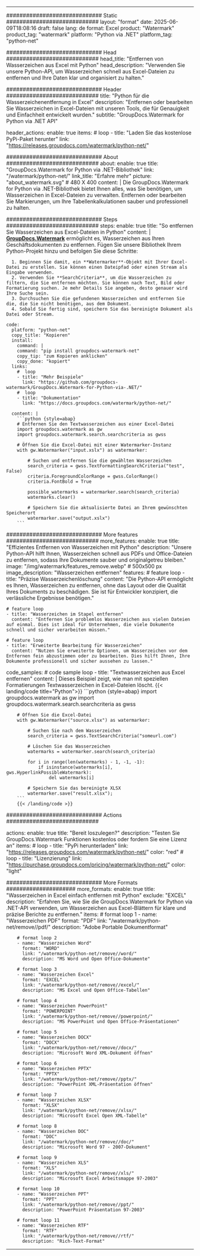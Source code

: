 
---
############################# Static ############################
layout: "format"
date:  2025-06-09T18:08:16
draft: false
lang: de
format: Excel
product: "Watermark"
product_tag: "watermark"
platform: "Python via .NET"
platform_tag: "python-net"

############################# Head ############################
head_title: "Entfernen von Wasserzeichen aus Excel mit Python"
head_description: "Verwenden Sie unsere Python-API, um Wasserzeichen schnell aus Excel-Dateien zu entfernen und Ihre Daten klar und organisiert zu halten."

############################# Header ############################
title: "Python für die Wasserzeichenentfernung in Excel" 
description: "Entfernen oder bearbeiten Sie Wasserzeichen in Excel-Dateien mit unseren Tools, die für Genauigkeit und Einfachheit entwickelt wurden."
subtitle: "GroupDocs.Watermark for Python via .NET API" 

header_actions:
  enable: true
  items:
    #  loop
    - title: "Laden Sie das kostenlose PyPi-Paket herunter"
      link: "https://releases.groupdocs.com/watermark/python-net/"
      
############################# About ############################
about:
    enable: true
    title: "GroupDocs.Watermark for Python via .NET-Bibliothek"
    link: "/watermark/python-net/"
    link_title: "Erfahre mehr"
    picture: "about_watermark.svg" # 480 X 400
    content: |
       Die GroupDocs.Watermark for Python via .NET-Bibliothek bietet Ihnen alles, was Sie benötigen, um Wasserzeichen in Excel-Dateien zu verwalten. Entfernen oder bearbeiten Sie Markierungen, um Ihre Tabellenkalkulationen sauber und professionell zu halten.

############################# Steps ############################
steps:
    enable: true
    title: "So entfernen Sie Wasserzeichen aus Excel-Dateien in Python"
    content: |
      **[GroupDocs.Watermark](https://products.groupdocs.com/watermark/python-net/)** ermöglicht es, Wasserzeichen aus Ihren Geschäftsdokumenten zu entfernen. Fügen Sie unsere Bibliothek Ihrem Python-Projekt hinzu und befolgen Sie diese Schritte:
      
      1. Beginnen Sie damit, ein **Watermarker**-Objekt mit Ihrer Excel-Datei zu erstellen. Sie können einen Dateipfad oder einen Stream als Eingabe verwenden.
      2. Verwenden Sie **SearchCriteria**, um die Wasserzeichen zu filtern, die Sie entfernen möchten. Sie können nach Text, Bild oder Formatierung suchen. Je mehr Details Sie angeben, desto genauer wird Ihre Suche sein.
      3. Durchsuchen Sie die gefundenen Wasserzeichen und entfernen Sie die, die Sie nicht benötigen, aus dem Dokument.
      4. Sobald Sie fertig sind, speichern Sie das bereinigte Dokument als Datei oder Stream.
   
    code:
      platform: "python-net"
      copy_title: "Kopieren"
      install:
        command: |
        command: "pip install groupdocs-watermark-net"
        copy_tip: "zum Kopieren anklicken"
        copy_done: "kopiert"
      links:
        #  loop
        - title: "Mehr Beispiele"
          link: "https://github.com/groupdocs-watermark/GroupDocs.Watermark-for-Python-via-.NET/"
        #  loop
        - title: "Dokumentation"
          link: "https://docs.groupdocs.com/watermark/python-net/"
          
      content: |
        ```python {style=abap}
        # Entfernen Sie den Textwasserzeichen aus einer Excel-Datei
        import groupdocs.watermark as gw
        import groupdocs.watermark.search.searchcriteria as gwss

        # Öffnen Sie die Excel-Datei mit einer Watermarker-Instanz
        with gw.Watermarker("input.xslx") as watermarker:

            # Suchen und entfernen Sie die gewählten Wasserzeichen
            search_criteria = gwss.TextFormattingSearchCriteria("test", False)
            criteria.ForegroundColorRange = gwss.ColorRange()
            criteria.FontBold = True

            possible_watermarks = watermarker.search(search_criteria)
            watermarks.clear()

            # Speichern Sie die aktualisierte Datei an Ihrem gewünschten Speicherort
            watermarker.save("output.xslx")
        ```            

############################# More features ############################
more_features:
  enable: true
  title: "Effizientes Entfernen von Wasserzeichen mit Python"
  description: "Unsere Python-API hilft Ihnen, Wasserzeichen schnell aus PDFs und Office-Dateien zu entfernen, sodass Ihre Dokumente sauber und originalgetreu bleiben."
  image: "/img/watermark/features_remove.webp" # 500x500 px
  image_description: "Wasserzeichen entfernen"
  features:
    # feature loop
    - title: "Präzise Wasserzeichenlöschung"
      content: "Die Python-API ermöglicht es Ihnen, Wasserzeichen zu entfernen, ohne das Layout oder die Qualität Ihres Dokuments zu beschädigen. Sie ist für Entwickler konzipiert, die verlässliche Ergebnisse benötigen."

    # feature loop
    - title: "Wasserzeichen im Stapel entfernen"
      content: "Entfernen Sie problemlos Wasserzeichen aus vielen Dateien auf einmal. Dies ist ideal für Unternehmen, die viele Dokumente schnell und sicher verarbeiten müssen."

    # feature loop
    - title: "Erweiterte Bearbeitung für Wasserzeichen"
      content: "Nutzen Sie erweiterte Optionen, um Wasserzeichen vor dem Entfernen fein abzustimmen oder zu bearbeiten. Dies hilft Ihnen, Ihre Dokumente professionell und sicher aussehen zu lassen."
      
  code_samples:
    # code sample loop
    - title: "Textwasserzeichen aus Excel entfernen"
      content: |
        Dieses Beispiel zeigt, wie man mit speziellen Formatierungen Textwasserzeichen in Excel-Dateien löscht.
        {{< landing/code title="Python">}}
        ```python {style=abap}
        import groupdocs.watermark as gw
        import groupdocs.watermark.search.searchcriteria as gwss

        # Öffnen Sie die Excel-Datei
        with gw.Watermarker("source.xlsx") as watermarker:

            # Suchen Sie nach dem Wasserzeichen
            search_criteria = gwss.TextSearchCriteria("someurl.com")

            # Löschen Sie das Wasserzeichen
            watermarks = watermarker.search(search_criteria)

            for i in range(len(watermarks) - 1, -1, -1):
                if isinstance(watermarks[i], gws.HyperlinkPossibleWatermark):
                    del watermarks[i]

            # Speichern Sie das bereinigte XLSX
            watermarker.save("result.xlsx");
        ```
        {{< /landing/code >}}


############################# Actions ############################

actions:
  enable: true
  title: "Bereit loszulegen?"
  description: "Testen Sie GroupDocs.Watermark Funktionen kostenlos oder fordern Sie eine Lizenz an"
  items:
    #  loop
    - title: "PyPi herunterladen"
      link: "https://releases.groupdocs.com/watermark/python-net/"
      color: "red"
        #  loop
    - title: "Lizenzierung"
      link: "https://purchase.groupdocs.com/pricing/watermark/python-net/"
      color: "light"


############################# More Formats #####################
more_formats:
    enable: true
    title: "Wasserzeichen in Excel einfach entfernen mit Python"
    exclude: "EXCEL"
    description: "Erfahren Sie, wie Sie die GroupDocs.Watermark for Python via .NET-API verwenden, um Wasserzeichen aus Excel-Blättern für klare und präzise Berichte zu entfernen."
    items: 
        # format loop 1
        - name: "Wasserzeichen PDF"
          format: "PDF"
          link: "/watermark/python-net/remove//pdf/"
          description: "Adobe Portable Dokumentformat"

        # format loop 2
        - name: "Wasserzeichen Word"
          format: "WORD"
          link: "/watermark/python-net/remove//word/"
          description: "MS Word und Open Office-Dokumente"
          
        # format loop 3
        - name: "Wasserzeichen Excel"
          format: "EXCEL"
          link: "/watermark/python-net/remove//excel/"
          description: "MS Excel und Open Office-Tabellen"

        # format loop 4
        - name: "Wasserzeichen PowerPoint"
          format: "POWERPOINT"
          link: "/watermark/python-net/remove//powerpoint/"
          description: "MS PowerPoint und Open Office-Präsentationen"

        # format loop 5
        - name: "Wasserzeichen DOCX"
          format: "DOCX"
          link: "/watermark/python-net/remove//docx/"
          description: "Microsoft Word XML-Dokument öffnen"
          
        # format loop 6
        - name: "Wasserzeichen PPTX"
          format: "PPTX"
          link: "/watermark/python-net/remove//pptx/"
          description: "PowerPoint XML-Präsentation öffnen"
          
        # format loop 7
        - name: "Wasserzeichen XLSX"
          format: "XLSX"
          link: "/watermark/python-net/remove//xlsx/"
          description: "Microsoft Excel Open XML-Tabelle"

        # format loop 8
        - name: "Wasserzeichen DOC"
          format: "DOC"
          link: "/watermark/python-net/remove//doc/"
          description: "Microsoft Word 97 - 2007-Dokument"

        # format loop 9
        - name: "Wasserzeichen XLS"
          format: "XLS"
          link: "/watermark/python-net/remove//xls/"
          description: "Microsoft Excel Arbeitsmappe 97-2003"

        # format loop 10
        - name: "Wasserzeichen PPT"
          format: "PPT"
          link: "/watermark/python-net/remove//ppt/"
          description: "PowerPoint Präsentation 97-2003"

        # format loop 11
        - name: "Wasserzeichen RTF"
          format: "RTF"
          link: "/watermark/python-net/remove//rtf/"
          description: "Rich-Text-Format"

---